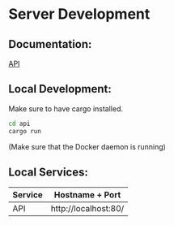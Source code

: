 # Server Development

## Documentation:

[API](docs/api.md)

## Local Development:

Make sure to have cargo installed.

```bash
cd api
cargo run
```

(Make sure that the Docker daemon is running)

## Local Services:

| Service | Hostname + Port      |
| ------- | -------------------- |
| API     | http://localhost:80/ |
